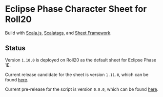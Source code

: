 Eclipse Phase Character Sheet for Roll20
========================================

Build with [Scala.js](https://www.scala-js.org/), [Scalatags](http://www.lihaoyi.com/scalatags/), and [Sheet Framework](https://github.com/Bathtor/sheet-framework).

Status
------

Version `1.10.0` is deployed on Roll20 as the default sheet for Eclipse Phase 1E.

Current release candidate for the sheet is version `1.11.0`, which can be found [here](https://github.com/Bathtor/roll20-character-sheets/tree/release-candidate/Eclipse%20Phase%20Alternate).
<!--There is no current release candidate for the sheet.//-->

Current pre-release for the script is version `0.8.0`, which can be found [here](https://github.com/Bathtor/EPSheet/releases/tag/script-v0.8.0).
